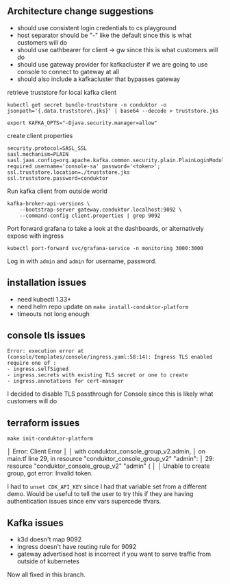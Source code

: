 ## Architecture change suggestions
- should use consistent login credentials to cs playground
- host separator should be "-" like the default since this is what customers will do
- should use oathbearer for client -> gw since this is what customers will do
- should use gateway provider for kafkacluster if we are going to use console to connect to gateway at all
- should also include a kafkacluster that bypasses gateway

retrieve truststore for local kafka client
```
kubectl get secret bundle-truststore -n conduktor -o jsonpath='{.data.truststore\.jks}' | base64 --decode > truststore.jks
```

```
export KAFKA_OPTS="-Djava.security.manager=allow"
```

create client properties
```
security.protocol=SASL_SSL
sasl.mechanism=PLAIN
sasl.jaas.config=org.apache.kafka.common.security.plain.PlainLoginModule required username='console-sa' password='<token>';
ssl.truststore.location=./truststore.jks
ssl.truststore.password=conduktor
```

Run kafka client from outside world
```
kafka-broker-api-versions \                      
    --bootstrap-server gateway.conduktor.localhost:9092 \
    --command-config client.properties | grep 9092
```

Port forward grafana to take a look at the dashboards, or alternatively expose with ingress

```
kubectl port-forward svc/grafana-service -n monitoring 3000:3000
```
Log in with `admin` and `admin` for username, password.

## installation issues

- need kubectl 1.33+
- need helm repo update on `make install-conduktor-platform`
- timeouts not long enough

## console tls issues
```
Error: execution error at (console/templates/console/ingress.yaml:58:14): Ingress TLS enabled require one of : 
- ingress.selfSigned 
- ingress.secrets with existing TLS secret or one to create 
- ingress.annotations for cert-manager
```

I decided to disable TLS passthrough for Console since this is likely what customers will do

## terraform issues

```
make init-conduktor-platform
```

│ Error: Client Error
│ 
│   with conduktor_console_group_v2.admin,
│   on main.tf line 29, in resource "conduktor_console_group_v2" "admin":
│   29: resource "conduktor_console_group_v2" "admin" {
│ 
│ Unable to create group, got error: Invalid token.

I had to `unset CDK_API_KEY` since I had that variable set from a different demo.
Would be useful to tell the user to try this if they are having authentication issues since env vars supercede tfvars.

## Kafka issues

- k3d doesn't map 9092
- ingress doesn't have routing rule for 9092
- gateway advertised host is incorrect if you want to serve traffic from outside of kubernetes

Now all fixed in this branch.